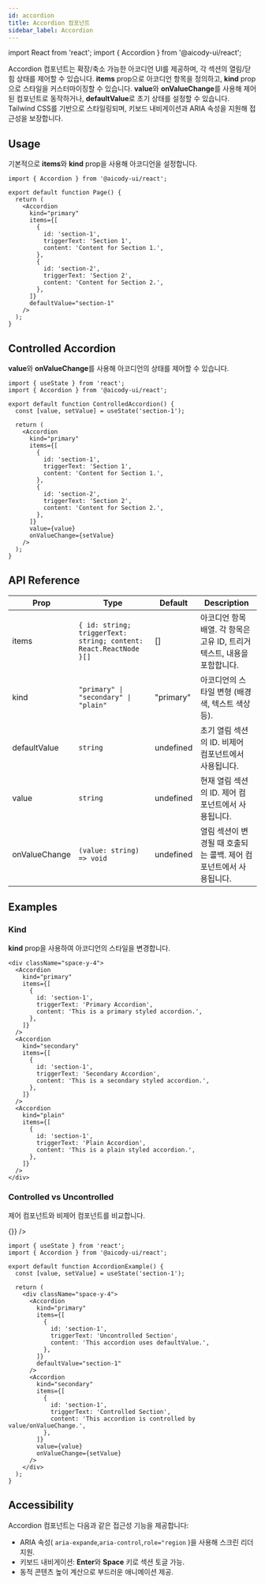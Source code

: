 ```yaml
---
id: accordion
title: Accordion 컴포넌트
sidebar_label: Accordion
---
```


import React from 'react';
import { Accordion } from '@aicody-ui/react';

Accordion 컴포넌트는 확장/축소 가능한 아코디언 UI를 제공하며, 각 섹션의 열림/닫힘 상태를 제어할 수 있습니다. **items** prop으로 아코디언 항목을 정의하고, **kind** prop으로 스타일을 커스터마이징할 수 있습니다. **value**와 **onValueChange**를 사용해 제어된 컴포넌트로 동작하거나, **defaultValue**로 초기 상태를 설정할 수 있습니다. Tailwind CSS를 기반으로 스타일링되며, 키보드 내비게이션과 ARIA 속성을 지원해 접근성을 보장합니다.

<div className="py-5 flex justify-center">
  <Accordion
    kind="primary"
    items={[
      {
        id: 'section-1',
        triggerText: 'Section 1',
        content: 'Content for Section 1. Click the trigger to toggle visibility.',
      },
      {
        id: 'section-2',
        triggerText: 'Section 2',
        content: 'Content for Section 2. Click the trigger to toggle visibility.',
      },
    ]}
    defaultValue="section-1"
  />
</div>

## Usage

기본적으로 **items**와 **kind** prop을 사용해 아코디언을 설정합니다.

```tsx
import { Accordion } from '@aicody-ui/react';

export default function Page() {
  return (
    <Accordion
      kind="primary"
      items={[
        {
          id: 'section-1',
          triggerText: 'Section 1',
          content: 'Content for Section 1.',
        },
        {
          id: 'section-2',
          triggerText: 'Section 2',
          content: 'Content for Section 2.',
        },
      ]}
      defaultValue="section-1"
    />
  );
}
```

## Controlled Accordion

**value**와 **onValueChange**를 사용해 아코디언의 상태를 제어할 수 있습니다.

```tsx
import { useState } from 'react';
import { Accordion } from '@aicody-ui/react';

export default function ControlledAccordion() {
  const [value, setValue] = useState('section-1');

  return (
    <Accordion
      kind="primary"
      items={[
        {
          id: 'section-1',
          triggerText: 'Section 1',
          content: 'Content for Section 1.',
        },
        {
          id: 'section-2',
          triggerText: 'Section 2',
          content: 'Content for Section 2.',
        },
      ]}
      value={value}
      onValueChange={setValue}
    />
  );
}
```

## API Reference

| Prop          | Type                                                              | Default   | Description                                                              |
| ------------- | ----------------------------------------------------------------- | --------- | ------------------------------------------------------------------------ |
| items         | `{ id: string; triggerText: string; content: React.ReactNode }[]` | []        | 아코디언 항목 배열. 각 항목은 고유 ID, 트리거 텍스트, 내용을 포함합니다. |
| kind          | `"primary" \| "secondary" \| "plain"`                             | "primary" | 아코디언의 스타일 변형 (배경색, 텍스트 색상 등).                         |
| defaultValue  | `string`                                                          | undefined | 초기 열림 섹션의 ID. 비제어 컴포넌트에서 사용됩니다.                     |
| value         | `string`                                                          | undefined | 현재 열림 섹션의 ID. 제어 컴포넌트에서 사용됩니다.                       |
| onValueChange | `(value: string) => void`                                         | undefined | 열림 섹션이 변경될 때 호출되는 콜백. 제어 컴포넌트에서 사용됩니다.       |

## Examples

### Kind

**kind** prop을 사용하여 아코디언의 스타일을 변경합니다.

<div className="space-y-4 py-5">
  <Accordion
    kind="primary"
    items={[
      {
        id: 'section-1',
        triggerText: 'Primary Accordion',
        content: 'This is a primary styled accordion.',
      },
    ]}
  />
  <Accordion
    kind="secondary"
    items={[
      {
        id: 'section-1',
        triggerText: 'Secondary Accordion',
        content: 'This is a secondary styled accordion.',
      },
    ]}
  />
  <Accordion
    kind="plain"
    items={[
      {
        id: 'section-1',
        triggerText: 'Plain Accordion',
        content: 'This is a plain styled accordion.',
      },
    ]}
  />
</div>

```tsx
<div className="space-y-4">
  <Accordion
    kind="primary"
    items={[
      {
        id: 'section-1',
        triggerText: 'Primary Accordion',
        content: 'This is a primary styled accordion.',
      },
    ]}
  />
  <Accordion
    kind="secondary"
    items={[
      {
        id: 'section-1',
        triggerText: 'Secondary Accordion',
        content: 'This is a secondary styled accordion.',
      },
    ]}
  />
  <Accordion
    kind="plain"
    items={[
      {
        id: 'section-1',
        triggerText: 'Plain Accordion',
        content: 'This is a plain styled accordion.',
      },
    ]}
  />
</div>
```

### Controlled vs Uncontrolled

제어 컴포넌트와 비제어 컴포넌트를 비교합니다.

<div className="space-y-4 py-5">
  <Accordion
    kind="primary"
    items={[
      {
        id: 'section-1',
        triggerText: 'Uncontrolled Section',
        content: 'This accordion uses defaultValue.',
      },
    ]}
    defaultValue="section-1"
  />
  <Accordion
    kind="secondary"
    items={[
      {
        id: 'section-1',
        triggerText: 'Controlled Section',
        content: 'This accordion is controlled by value/onValueChange.',
      },
    ]}
    value="section-1"
    onValueChange={() => {}}
  />
</div>

```tsx
import { useState } from 'react';
import { Accordion } from '@aicody-ui/react';

export default function AccordionExample() {
  const [value, setValue] = useState('section-1');

  return (
    <div className="space-y-4">
      <Accordion
        kind="primary"
        items={[
          {
            id: 'section-1',
            triggerText: 'Uncontrolled Section',
            content: 'This accordion uses defaultValue.',
          },
        ]}
        defaultValue="section-1"
      />
      <Accordion
        kind="secondary"
        items={[
          {
            id: 'section-1',
            triggerText: 'Controlled Section',
            content: 'This accordion is controlled by value/onValueChange.',
          },
        ]}
        value={value}
        onValueChange={setValue}
      />
    </div>
  );
}
```

## Accessibility

Accordion 컴포넌트는 다음과 같은 접근성 기능을 제공합니다:

- ARIA 속성( `aria-expande`,`aria-control`,`role="region` )을 사용해 스크린 리더 지원.
- 키보드 내비게이션: **Enter**와 **Space** 키로 섹션 토글 가능.
- 동적 콘텐츠 높이 계산으로 부드러운 애니메이션 제공.
